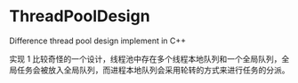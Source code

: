 # ThreadPoolDesign

Difference thread pool design implement in C++

实现 1
比较奇怪的一个设计，线程池中存在多个线程本地队列和一个全局队列，全局任务会被放入全局队列，而进程本地队列会采用轮转的方式来进行任务的分派。
